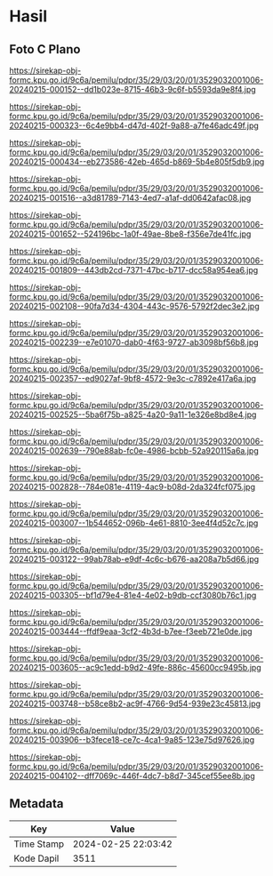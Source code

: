 # Hasil

## Foto C Plano

https://sirekap-obj-formc.kpu.go.id/9c6a/pemilu/pdpr/35/29/03/20/01/3529032001006-20240215-000152--dd1b023e-8715-46b3-9c6f-b5593da9e8f4.jpg

https://sirekap-obj-formc.kpu.go.id/9c6a/pemilu/pdpr/35/29/03/20/01/3529032001006-20240215-000323--6c4e9bb4-d47d-402f-9a88-a7fe46adc49f.jpg

https://sirekap-obj-formc.kpu.go.id/9c6a/pemilu/pdpr/35/29/03/20/01/3529032001006-20240215-000434--eb273586-42eb-465d-b869-5b4e805f5db9.jpg

https://sirekap-obj-formc.kpu.go.id/9c6a/pemilu/pdpr/35/29/03/20/01/3529032001006-20240215-001516--a3d81789-7143-4ed7-a1af-dd0642afac08.jpg

https://sirekap-obj-formc.kpu.go.id/9c6a/pemilu/pdpr/35/29/03/20/01/3529032001006-20240215-001652--524196bc-1a0f-49ae-8be8-f356e7de41fc.jpg

https://sirekap-obj-formc.kpu.go.id/9c6a/pemilu/pdpr/35/29/03/20/01/3529032001006-20240215-001809--443db2cd-7371-47bc-b717-dcc58a954ea6.jpg

https://sirekap-obj-formc.kpu.go.id/9c6a/pemilu/pdpr/35/29/03/20/01/3529032001006-20240215-002108--90fa7d34-4304-443c-9576-5792f2dec3e2.jpg

https://sirekap-obj-formc.kpu.go.id/9c6a/pemilu/pdpr/35/29/03/20/01/3529032001006-20240215-002239--e7e01070-dab0-4f63-9727-ab3098bf56b8.jpg

https://sirekap-obj-formc.kpu.go.id/9c6a/pemilu/pdpr/35/29/03/20/01/3529032001006-20240215-002357--ed9027af-9bf8-4572-9e3c-c7892e417a6a.jpg

https://sirekap-obj-formc.kpu.go.id/9c6a/pemilu/pdpr/35/29/03/20/01/3529032001006-20240215-002525--5ba6f75b-a825-4a20-9a11-1e326e8bd8e4.jpg

https://sirekap-obj-formc.kpu.go.id/9c6a/pemilu/pdpr/35/29/03/20/01/3529032001006-20240215-002639--790e88ab-fc0e-4986-bcbb-52a920115a6a.jpg

https://sirekap-obj-formc.kpu.go.id/9c6a/pemilu/pdpr/35/29/03/20/01/3529032001006-20240215-002828--784e081e-4119-4ac9-b08d-2da324fcf075.jpg

https://sirekap-obj-formc.kpu.go.id/9c6a/pemilu/pdpr/35/29/03/20/01/3529032001006-20240215-003007--1b544652-096b-4e61-8810-3ee4f4d52c7c.jpg

https://sirekap-obj-formc.kpu.go.id/9c6a/pemilu/pdpr/35/29/03/20/01/3529032001006-20240215-003122--99ab78ab-e9df-4c6c-b676-aa208a7b5d66.jpg

https://sirekap-obj-formc.kpu.go.id/9c6a/pemilu/pdpr/35/29/03/20/01/3529032001006-20240215-003305--bf1d79e4-81e4-4e02-b9db-ccf3080b76c1.jpg

https://sirekap-obj-formc.kpu.go.id/9c6a/pemilu/pdpr/35/29/03/20/01/3529032001006-20240215-003444--ffdf9eaa-3cf2-4b3d-b7ee-f3eeb721e0de.jpg

https://sirekap-obj-formc.kpu.go.id/9c6a/pemilu/pdpr/35/29/03/20/01/3529032001006-20240215-003605--ac9c1edd-b9d2-49fe-886c-45600cc9495b.jpg

https://sirekap-obj-formc.kpu.go.id/9c6a/pemilu/pdpr/35/29/03/20/01/3529032001006-20240215-003748--b58ce8b2-ac9f-4766-9d54-939e23c45813.jpg

https://sirekap-obj-formc.kpu.go.id/9c6a/pemilu/pdpr/35/29/03/20/01/3529032001006-20240215-003906--b3fece18-ce7c-4ca1-9a85-123e75d97626.jpg

https://sirekap-obj-formc.kpu.go.id/9c6a/pemilu/pdpr/35/29/03/20/01/3529032001006-20240215-004102--dff7069c-446f-4dc7-b8d7-345cef55ee8b.jpg


## Metadata

| Key        | Value               |
| ---------- | ------------------- |
| Time Stamp | 2024-02-25 22:03:42 |
| Kode Dapil | 3511                |



